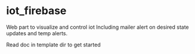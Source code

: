 # iot_firebase
Web part to visualize and control iot Including mailer alert on desired state updates and temp alerts.

Read doc in template dir to get started
